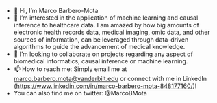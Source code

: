 - 👋 Hi, I’m Marco Barbero-Mota
- 👀 I’m interested in the application of machine learning and causal inference to healthcare data. 
I am amazed by how big amounts of electronic health records data, medical imaging, omic data, and other sources of information, can be leveraged through data-driven algorithms to guide the advancement of medical knowledge.
- 💞️ I’m looking to collaborate on projects regarding any aspect of biomedical informatics, causal inference or machine learning.
- 📫 How to reach me: Simply email me at marco.barbero.mota@vanderbilt.edu or connect with me in LinkedIn (https://www.linkedin.com/in/marco-barbero-mota-848177160/)!
- You can also find me on twitter: @MarcoBMota
